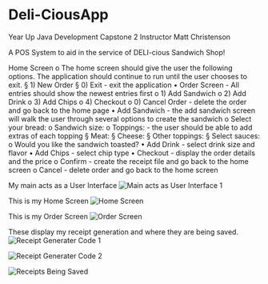 # Deli-CiousApp
Year Up Java Development Capstone 2
Instructor Matt Christenson

A POS System to aid in the service of DELI-cious Sandwich Shop!

Home Screen
  o The home screen should give the user the following options. The
application should continue to run until the user chooses to exit.
    § 1) New Order
    § 0) Exit - exit the application
• Order Screen - All entries should show the newest entries first
    o 1) Add Sandwich
    o 2) Add Drink
    o 3) Add Chips
    o 4) Checkout
    o 0) Cancel Order - delete the order and go back to the home page
• Add Sandwich - the add sandwich screen will walk the user through
several options to create the sandwich
    o Select your bread:
    o Sandwich size:
    o Toppings: - the user should be able to add extras of each topping
        § Meat:
        § Cheese:
        § Other toppings:
        § Select sauces:
    o Would you like the sandwich toasted?
• Add Drink - select drink size and flavor
• Add Chips - select chip type
• Checkout - display the order details and the price
    o Confirm - create the receipt file and go back to the home screen
    o Cancel - delete order and go back to the home screen

My main acts as a User Interface
![Main acts as User Interface 1](https://github.com/user-attachments/assets/f78d9393-a106-48b8-9f14-e3b69033f01b)

This is my Home Screen
![Home Screen](https://github.com/user-attachments/assets/21158e84-32f5-4f08-89f8-6655ec00d67f)

This is my Order Screen
![Order Screen](https://github.com/user-attachments/assets/4fbe10f5-6abd-46fd-bea9-0e5f8add749d)


These display my receipt generation and where they are being saved.
![Receipt Generater Code 1](https://github.com/user-attachments/assets/05942d08-115a-46e9-8189-ce99d2b82d1a)

![Receipt Generater Code 2](https://github.com/user-attachments/assets/6ecba90e-54fc-4283-8c7f-65db12d08dfa)

![Receipts Being Saved](https://github.com/user-attachments/assets/765e9cbe-8343-49ab-8071-1c2177490a12)



